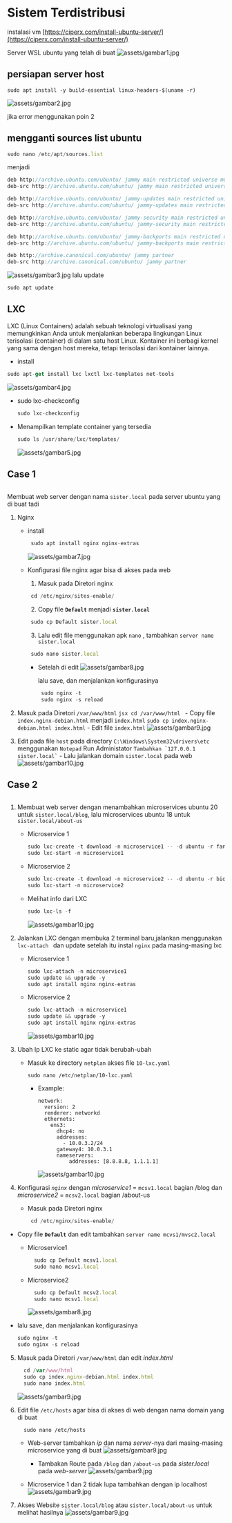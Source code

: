 # Sistem Terdistribusi

  instalasi vm [https://ciperx.com/install-ubuntu-server/](https://ciperx.com/install-ubuntu-server/)
  
  Server WSL ubuntu yang telah di buat
  ![assets/gambar1.jpg](https://github.com/tegararta/Sistem-Terdistribusi/blob/main/Tugas%201%20LXC/assets/ss1.png)
  
  
  ## persiapan server host 
  ```sudo apt install -y build-essential linux-headers-$(uname -r)```
    
  ![assets/gambar2.jpg](https://github.com/tegararta/Sistem-Terdistribusi/blob/main/Tugas%201%20LXC/assets/ss2.png)
    
  jika error menggunakan poin 2
  
  ## mengganti sources list ubuntu 
  
  ```jsx
  sudo nano /etc/apt/sources.list
  ```
  
  menjadi 
  
  ```jsx
  deb http://archive.ubuntu.com/ubuntu/ jammy main restricted universe multiverse
  deb-src http://archive.ubuntu.com/ubuntu/ jammy main restricted universe multiverse
  
  deb http://archive.ubuntu.com/ubuntu/ jammy-updates main restricted universe multiverse
  deb-src http://archive.ubuntu.com/ubuntu/ jammy-updates main restricted universe multiverse
  
  deb http://archive.ubuntu.com/ubuntu/ jammy-security main restricted universe multiverse
  deb-src http://archive.ubuntu.com/ubuntu/ jammy-security main restricted universe multiverse
  
  deb http://archive.ubuntu.com/ubuntu/ jammy-backports main restricted universe multiverse
  deb-src http://archive.ubuntu.com/ubuntu/ jammy-backports main restricted universe multiverse
  
  deb http://archive.canonical.com/ubuntu/ jammy partner
  deb-src http://archive.canonical.com/ubuntu/ jammy partner
  ```
  ![assets/gambar3.jpg](https://github.com/tegararta/Sistem-Terdistribusi/blob/main/Tugas%201%20LXC/assets/ss3.png)
  lalu update
  ```jsx
  sudo apt update
  ```
  
  ##  LXC
  LXC (Linux Containers) adalah sebuah teknologi virtualisasi yang memungkinkan Anda untuk menjalankan beberapa lingkungan Linux terisolasi (container) di dalam satu host Linux. Kontainer ini berbagi kernel yang sama dengan host mereka, tetapi terisolasi dari kontainer lainnya.
  - install
  ```jsx
  sudo apt-get install lxc lxctl lxc-templates net-tools  
  ```
  ![assets/gambar4.jpg](https://github.com/tegararta/Sistem-Terdistribusi/blob/main/Tugas%201%20LXC/assets/ss4.png)
  
  - sudo lxc-checkconfig
    ```jsx
    sudo lxc-checkconfig
    ```
  - Menampilkan template container yang tersedia
    ```jsx
    sudo ls /usr/share/lxc/templates/
    ```
    ![assets/gambar5.jpg](https://github.com/tegararta/Sistem-Terdistribusi/blob/main/Tugas%201%20LXC/assets/ss5.png)
  
  ## Case 1
  <p align="center">
  <img src="https://github.com/tegararta/Sistem-Terdistribusi/blob/main/Tugas%201%20LXC/assets/Contoh1.png" alt="">
  </p>

  Membuat web server dengan nama `sister.local` pada server ubuntu yang di buat tadi

1. Nginx
     - install
       ```jsx
        sudo apt install nginx nginx-extras 
       ```
       ![assets/gambar7.jpg](https://github.com/tegararta/Sistem-Terdistribusi/blob/main/Tugas%201%20LXC/assets/ss7.png)
       
     - Konfigurasi file nginx agar bisa di akses pada web
       1. Masuk pada Diretori nginx
         ```jsx
          cd /etc/nginx/sites-enable/
         ```
       2. Copy file **`Default`** menjadi **`sister.local`**
         ```jsx
          sudo cp Default sister.local
         ```
       3. Lalu edit file menggunakan apk `nano` , tambahkan `server name sister.local`
         ```jsx
          sudo nano sister.local
         ``` 
         - Setelah di edit
           ![assets/gambar8.jpg](https://github.com/tegararta/Sistem-Terdistribusi/blob/main/Tugas%201%20LXC/assets/ss8.png)
  
           lalu save, dan menjalankan konfigurasinya
           ```jsx
            sudo nginx -t
            sudo nginx -s reload
           ``` 
  
2. Masuk pada Diretori `/var/www/html`
          ```jsx
            cd /var/www/html
           ```
         - Copy file `index.nginx-debian.html` menjadi `index.html`
           ```
            sudo cp index.nginx-debian.html index.html
           ```
         - Edit file `index.html`
            ![assets/gambar9.jpg](https://github.com/tegararta/Sistem-Terdistribusi/blob/main/Tugas%201%20LXC/assets/ss9.png)

3. Edit pada file `host` pada directory `C:\Windows\System32\drivers\etc` menggunakan `Notepad` Run Administator
         ```
          Tambahkan `127.0.0.1       sister.local`
          ```
          - Lalu jalankan domain `sister.local` pada web
            ![assets/gambar10.jpg](https://github.com/tegararta/Sistem-Terdistribusi/blob/main/Tugas%201%20LXC/assets/result.png)

## Case 2
  <p align="center">
  <img src="https://github.com/tegararta/Sistem-Terdistribusi/blob/main/Tugas%201%20LXC/assets/Contoh2.png" alt="">
  </p>

1. Membuat web server dengan menambahkan microservices ubuntu 20 untuk `sister.local/blog`, lalu microservices ubuntu 18 untuk `sister.local/about-us`
    - Microservice 1
      ``` jsx
      sudo lxc-create -t download -n microservice1 -- -d ubuntu -r fancy -a amd64 --force-cache
      sudo lxc-start -n microservice1
      ```
    - Microservice 2
      ``` jsx
      sudo lxc-create -t download -n microservice2 -- -d ubuntu -r bionic -a amd64 --force-cache
      sudo lxc-start -n microservice2
      ```
    - Melihat info dari LXC 
      ``` jsx
      sudo lxc-ls -f
      ```
      ![assets/gambar10.jpg](https://github.com/tegararta/Sistem-Terdistribusi/blob/main/Tugas%201%20LXC/assets/Screenshot%20from%202024-04-04%2012-03-06.png)

2. Jalankan LXC dengan membuka 2 terminal baru,jalankan menggunakan `lxc-attach ` dan update setelah itu  instal `nginx` pada masing-masing lxc
   - Microservice 1
     ``` jsx
     sudo lxc-attach -n microservice1
     sudo update && upgrade -y
     sudo apt install nginx nginx-extras
     ```
   - Microservice 2
     ```jsx
     sudo lxc-attach -n microservice1
     sudo update && upgrade -y
     sudo apt install nginx nginx-extras
     ```
     ![assets/gambar10.jpg](https://github.com/tegararta/Sistem-Terdistribusi/blob/main/Tugas%201%20LXC/assets/Screenshot%20from%202024-04-04%2012-10-57.png)

3. Ubah Ip LXC ke static agar tidak berubah-ubah
    - Masuk ke directory `netplan` akses file `10-lxc.yaml`
      ```
      sudo nano /etc/netplan/10-lxc.yaml
      ```
      - Example:
        ```
        network:
          version: 2
          renderer: networkd
          ethernets:
            ens3:
              dhcp4: no
              addresses:
                - 10.0.3.2/24
              gateway4: 10.0.3.1
              nameservers:
                  addresses: [8.8.8.8, 1.1.1.1]
          ```
          ![assets/gambar10.jpg](https://github.com/tegararta/Sistem-Terdistribusi/blob/main/Tugas%201%20LXC/assets/Screenshot%20from%202024-04-04%2019-54-50.png)

4. Konfigurasi *`nginx`* dengan *microservice1* = `mcsv1.local` bagian /blog dan *microservice2* = `mcsv2.local` bagian /about-us
   - Masuk pada Diretori nginx
     ```jsx
      cd /etc/nginx/sites-enable/
     ```
  - Copy file **`Default`** dan edit  tambahkan `server name mcvs1/mvsc2.local`
    - Microservice1
      ```jsx
        sudo cp Default mcsv1.local
        sudo nano mcsv1.local
      ```
    - Microservice2
      ```jsx
        sudo cp Default mcsv2.local
        sudo nano mcsv1.local
      ```
      ![assets/gambar8.jpg](https://github.com/tegararta/Sistem-Terdistribusi/blob/main/Tugas%201%20LXC/assets/Screenshot%20from%202024-04-05%2003-19-49.png)
  
  - lalu save, dan menjalankan konfigurasinya
    ```jsx
    sudo nginx -t
    sudo nginx -s reload
    ```

5. Masuk pada Diretori `/var/www/html` dan edit *index.html*
   ```jsx
     cd /var/www/html
     sudo cp index.nginx-debian.html index.html
     sudo nano index.html
   ```
    ![assets/gambar9.jpg](https://github.com/tegararta/Sistem-Terdistribusi/blob/main/Tugas%201%20LXC/assets/Screenshot%20from%202024-04-04%2020-02-06.png)

6. Edit file `/etc/hosts` agar bisa di akses di web dengan nama domain yang di buat
   ```
     sudo nano /etc/hosts
     ```
   - Web-server
     tambahkan *ip* dan nama *server*-nya dari masing-masing microservice yang di buat
       ![assets/gambar9.jpg](https://github.com/tegararta/Sistem-Terdistribusi/blob/main/Tugas%201%20LXC/assets/Screenshot%20from%202024-04-04%2020-58-53.png)

     - Tambakan Route pada `/blog` dan `/about-us` pada *sister.local* pada *web-server*
       ![assets/gambar9.jpg](https://github.com/tegararta/Sistem-Terdistribusi/blob/main/Tugas%201%20LXC/assets/Screenshot%20from%202024-04-05%2003-26-20.png)
     

   - Microservice 1 dan 2 tidak lupa tambahkan dengan ip localhost 
      ![assets/gambar9.jpg](https://github.com/tegararta/Sistem-Terdistribusi/blob/main/Tugas%201%20LXC/assets/Screenshot%20from%202024-04-04%2020-50-46.png)
     
7. Akses Website `sister.local/blog` atau `sister.local/about-us` untuk melihat hasilnya
   ![assets/gambar9.jpg](https://github.com/tegararta/Sistem-Terdistribusi/blob/main/Tugas%201%20LXC/assets/Screenshot%20from%202024-04-05%2003-12-10.png)
    
         
